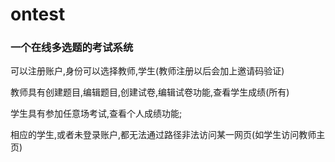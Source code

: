 ontest
======

<h3>一个在线多选题的考试系统</h3>
<p>可以注册账户,身份可以选择教师,学生(教师注册以后会加上邀请码验证)</p>
<p>教师具有创建题目,编辑题目,创建试卷,编辑试卷功能,查看学生成绩(所有)</p>
<p>学生具有参加任意场考试,查看个人成绩功能;</p>
<p>相应的学生,或者未登录账户,都无法通过路径非法访问某一网页(如学生访问教师主页)</p>
